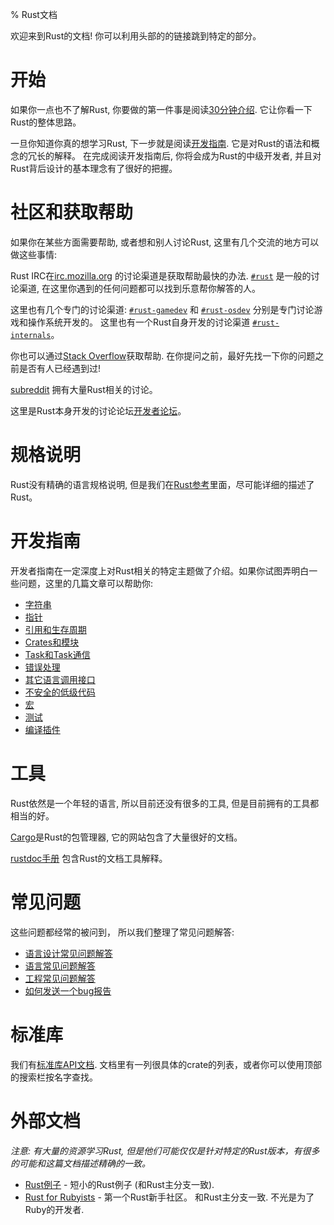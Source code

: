 % Rust文档

欢迎来到Rust的文档! 你可以利用头部的的链接跳到特定的部分。

# 开始

如果你一点也不了解Rust, 你要做的第一件事是阅读[30分钟介绍](intro.html). 它让你看一下Rust的整体思路。

一旦你知道你真的想学习Rust, 下一步就是阅读[开发指南](guide.html). 它是对Rust的语法和概念的冗长的解释。 在完成阅读开发指南后, 你将会成为Rust的中级开发者,
并且对Rust背后设计的基本理念有了很好的把握。

# 社区和获取帮助

如果你在某些方面需要帮助, 或者想和别人讨论Rust,
这里有几个交流的地方可以做这些事情:

Rust IRC在[irc.mozilla.org](http://irc.mozilla.org/) 的讨论渠道是获取帮助最快的办法.
[`#rust`](http://chat.mibbit.com/?server=irc.mozilla.org&channel=%23rust) 是一般的讨论渠道, 在这里你遇到的任何问题都可以找到乐意帮你解答的人。

这里也有几个专门的讨论渠道:
[`#rust-gamedev`](http://chat.mibbit.com/?server=irc.mozilla.org&channel=%23rust-gamedev)
和
[`#rust-osdev`](http://chat.mibbit.com/?server=irc.mozilla.org&channel=%23rust-osdev)
分别是专门讨论游戏和操作系统开发的。
这里也有一个Rust自身开发的讨论渠道
[`#rust-internals`](http://chat.mibbit.com/?server=irc.mozilla.org&channel=%23rust-internals)。

你也可以通过[Stack
Overflow](http://stackoverflow.com/questions/tagged/rust)获取帮助. 在你提问之前，最好先找一下你的问题之前是否有人已经遇到过!

[subreddit](http://reddit.com/r/rust) 拥有大量Rust相关的讨论。

这里是Rust本身开发的讨论论坛[开发者论坛](http://discuss.rust-lang.org/)。

# 规格说明

Rust没有精确的语言规格说明, 但是我们在[Rust参考](reference.html)里面，尽可能详细的描述了Rust。

# 开发指南

开发者指南在一定深度上对Rust相关的特定主题做了介绍。如果你试图弄明白一些问题，这里的几篇文章可以帮助你:

* [字符串](guide-strings.html)
* [指针](guide-pointers.html)
* [引用和生存周期](guide-lifetimes.html)
* [Crates和模块](guide-crates.html)
* [Task和Task通信](guide-tasks.html)
* [错误处理](guide-error-handling.html)
* [其它语言调用接口](guide-ffi.html)
* [不安全的低级代码](guide-unsafe.html)
* [宏](guide-macros.html)
* [测试](guide-testing.html)
* [编译插件](guide-plugin.html)

# 工具

Rust依然是一个年轻的语言, 所以目前还没有很多的工具, 但是目前拥有的工具都相当的好。

[Cargo](http://crates.io)是Rust的包管理器, 它的网站包含了大量很好的文档。

[rustdoc手册](rustdoc.html) 包含Rust的文档工具解释。

# 常见问题

这些问题都经常的被问到， 所以我们整理了常见问题解答:

* [语言设计常见问题解答](complement-design-faq.html)
* [语言常见问题解答](complement-lang-faq.html)
* [工程常见问题解答](complement-project-faq.html)
* [如何发送一个bug报告](complement-bugreport.html)

# 标准库

我们有[标准库API文档](std/index.html). 文档里有一列很具体的crate的列表，或者你可以使用顶部的搜索栏按名字查找。

# 外部文档

*注意: 有大量的资源学习Rust, 但是他们可能仅仅是针对特定的Rust版本，有很多的可能和这篇文档描述精确的一致。*

* [Rust例子] - 短小的Rust例子 (和Rust主分支一致).
* [Rust for Rubyists] - 第一个Rust新手社区。 和Rust主分支一致. 不光是为了Ruby的开发者.

[Rust例子]: http://rustbyexample.com/
[Rust for Rubyists]: http://www.rustforrubyists.com/
